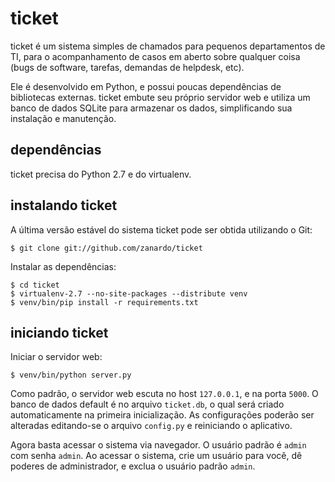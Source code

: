 # ticket

ticket é um sistema simples de chamados para pequenos departamentos de TI, para
o acompanhamento de casos em aberto sobre qualquer coisa (bugs de software,
tarefas, demandas de helpdesk, etc).

Ele é desenvolvido em Python, e possui poucas dependências de bibliotecas
externas. ticket embute seu próprio servidor web e utiliza um banco de dados
SQLite para armazenar os dados, simplificando sua instalação e manutenção.

## dependências

ticket precisa do Python 2.7 e do virtualenv.

## instalando ticket

A última versão estável do sistema ticket pode ser obtida utilizando o Git:

    $ git clone git://github.com/zanardo/ticket

Instalar as dependências:

    $ cd ticket
    $ virtualenv-2.7 --no-site-packages --distribute venv
    $ venv/bin/pip install -r requirements.txt

## iniciando ticket

Iniciar o servidor web:

    $ venv/bin/python server.py

Como padrão, o servidor web escuta no host ``127.0.0.1``, e na porta ``5000``.
O banco de dados default é no arquivo ``ticket.db``, o qual será criado
automaticamente na primeira inicialização. As configurações poderão ser
alteradas editando-se o arquivo ``config.py`` e reiniciando o aplicativo.

Agora basta acessar o sistema via navegador. O usuário padrão é ``admin`` com
senha ``admin``. Ao acessar o sistema, crie um usuário para você, dê poderes de
administrador, e exclua o usuário padrão ``admin``.
